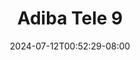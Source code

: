 --- 
title: "Adiba Tele 9"
description: "download bokeh Adiba Tele 9 durasi panjang video full new"
date: 2024-07-12T00:52:29-08:00
file_code: "z11pkbv3fjhr"
draft: false
cover: "ihe922bl1yiarcn5.jpg"
tags: ["Adiba", "Tele", "bokep-indo", "bokep-viral", "bokep-ig"]
length: 101
fld_id: "1483867"
foldername: "Adiba"
categories: ["Adiba"]
views: 0
---